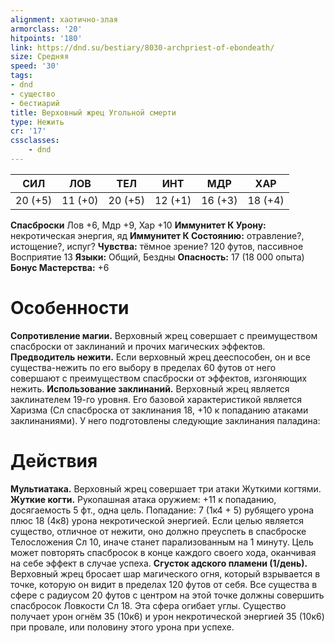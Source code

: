 ```yaml
---
alignment: хаотично-злая
armorclass: '20'
hitpoints: '180'
link: https://dnd.su/bestiary/8030-archpriest-of-ebondeath/
size: Средняя
speed: '30'
tags:
- dnd
- существо
- бестиарий
title: Верховный жрец Угольной смерти
type: Нежить
cr: '17'
cssclasses:
    - dnd
---
```



| СИЛ | ЛОВ | ТЕЛ | ИНТ | МДР | ХАР |
|---|---|---|---|---|---|
| 20 (+5) | 11 (+0) | 20 (+5) | 12 (+1) | 16 (+3) | 18 (+4) |
**Спасброски** Лов +6, Мдр +9, Хар +10
**Иммунитет К Урону:** некротическая энергия, яд
**Иммунитет К Состоянию:** отравление?, истощение?, испуг?
**Чувства:** тёмное зрение? 120 футов, пассивное Восприятие 13
**Языки:** Общий, Бездны
**Опасность:** 17 (18 000 опыта)
**Бонус Мастерства:** +6


# Особенности
**Сопротивление магии.** Верховный жрец совершает с преимуществом спасброски от заклинаний и прочих магических эффектов.
**Предводитель нежити.** Если верховный жрец дееспособен, он и все существа-нежить по его выбору в пределах 60 футов от него совершают с преимуществом спасброски от эффектов, изгоняющих нежить.
**Использование заклинаний.** Верховный жрец является заклинателем 19-го уровня. Его базовой характеристикой является Харизма (Сл спасброска от заклинания 18, +10 к попаданию атаками заклинаниями). У него подготовлены следующие заклинания паладина:


# Действия
**Мультиатака.** Верховный жрец совершает три атаки Жуткими когтями.
**Жуткие когти.** Рукопашная атака оружием: +11 к попаданию, досягаемость 5 фт., одна цель. Попадание: 7 (1к4 + 5) рубящего урона плюс 18 (4к8) урона некротической энергией. Если целью является существо, отличное от нежити, оно должно преуспеть в спасброске Телосложения Сл 10, иначе станет парализованным на 1 минуту. Цель может повторять спасбросок в конце каждого своего хода, оканчивая на себе эффект в случае успеха.
**Сгусток адского пламени (1/день).** Верховный жрец бросает шар магического огня, который взрывается в точке, которую он видит в пределах 120 футов от себя. Все существа в сфере с радиусом 20 футов с центром на этой точке должны совершить спасбросок Ловкости Сл 18. Эта сфера огибает углы. Существо получает урон огнём 35 (10к6) и урон некротической энергией 35 (10к6) при провале, или половину этого урона при успехе.